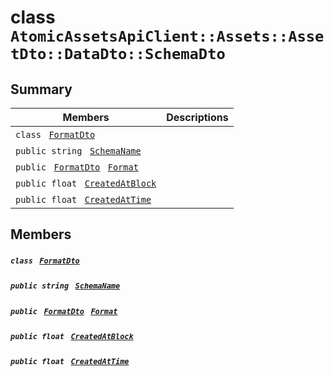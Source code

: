 # class `AtomicAssetsApiClient::Assets::AssetDto::DataDto::SchemaDto` 

## Summary

 Members                                | Descriptions                                
----------------------------------------|---------------------------------------------
`class ` [`FormatDto`](.github/workflows/documentation/md/AtomicAssetsApiClient--Assets--AssetDto--DataDto--SchemaDto--FormatDto.md#class_atomic_assets_api_client_1_1_assets_1_1_asset_dto_1_1_data_dto_1_1_schema_dto_1_1_format_dto)        | 
`public string ` [`SchemaName`](#class_atomic_assets_api_client_1_1_assets_1_1_asset_dto_1_1_data_dto_1_1_schema_dto_1a50d439f0d7b1835a13ec1f4da383f957) | 
`public ` [`FormatDto`](.github/workflows/documentation/md/AtomicAssetsApiClient--Assets--AssetDto--DataDto--SchemaDto--FormatDto.md#class_atomic_assets_api_client_1_1_assets_1_1_asset_dto_1_1_data_dto_1_1_schema_dto_1_1_format_dto)` ` [`Format`](#class_atomic_assets_api_client_1_1_assets_1_1_asset_dto_1_1_data_dto_1_1_schema_dto_1ab4fe4d63207a5184d9e0c8a5aa54891c) | 
`public float ` [`CreatedAtBlock`](#class_atomic_assets_api_client_1_1_assets_1_1_asset_dto_1_1_data_dto_1_1_schema_dto_1a0caa720646d595f07067fcc6c44a4b2e) | 
`public float ` [`CreatedAtTime`](#class_atomic_assets_api_client_1_1_assets_1_1_asset_dto_1_1_data_dto_1_1_schema_dto_1a14bdb6268c108cfc8647325d8aff2078) | 

## Members

##### `class ` [`FormatDto`](.github/workflows/documentation/md/AtomicAssetsApiClient--Assets--AssetDto--DataDto--SchemaDto--FormatDto.md#class_atomic_assets_api_client_1_1_assets_1_1_asset_dto_1_1_data_dto_1_1_schema_dto_1_1_format_dto) 

##### `public string ` [`SchemaName`](#class_atomic_assets_api_client_1_1_assets_1_1_asset_dto_1_1_data_dto_1_1_schema_dto_1a50d439f0d7b1835a13ec1f4da383f957) 

##### `public ` [`FormatDto`](.github/workflows/documentation/md/AtomicAssetsApiClient--Assets--AssetDto--DataDto--SchemaDto--FormatDto.md#class_atomic_assets_api_client_1_1_assets_1_1_asset_dto_1_1_data_dto_1_1_schema_dto_1_1_format_dto)` ` [`Format`](#class_atomic_assets_api_client_1_1_assets_1_1_asset_dto_1_1_data_dto_1_1_schema_dto_1ab4fe4d63207a5184d9e0c8a5aa54891c) 

##### `public float ` [`CreatedAtBlock`](#class_atomic_assets_api_client_1_1_assets_1_1_asset_dto_1_1_data_dto_1_1_schema_dto_1a0caa720646d595f07067fcc6c44a4b2e) 

##### `public float ` [`CreatedAtTime`](#class_atomic_assets_api_client_1_1_assets_1_1_asset_dto_1_1_data_dto_1_1_schema_dto_1a14bdb6268c108cfc8647325d8aff2078) 

